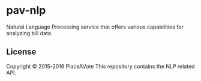 # pav-nlp

Natural Language Processing service that offers various capabilities
for analyzing bill data.

## License

Copyright © 2015-2016 PlaceAVote
This repository contains the NLP related API.
